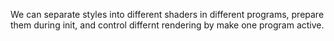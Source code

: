 We can separate styles into different shaders in different programs, prepare them during init, and control differnt rendering by make one program active.